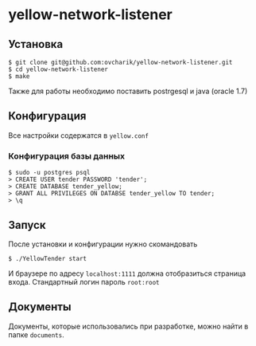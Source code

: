 yellow-network-listener
=======================

## Установка

    $ git clone git@github.com:ovcharik/yellow-network-listener.git
    $ cd yellow-network-listener
    $ make

Также для работы необходимо поставить postrgesql и java (oracle 1.7)


## Конфигурация

Все настройки содержатся в `yellow.conf`

### Конфигурация базы данных

    $ sudo -u postgres psql
    > CREATE USER tender PASSWORD 'tender';
    > CREATE DATABASE tender_yellow;
    > GRANT ALL PRIVILEGES ON DATABSE tender_yellow TO tender;
    > \q


## Запуск

После установки и конфигурации нужно скомандовать

    $ ./YellowTender start

И браузере по адресу `localhost:1111` должна отобразиться страница входа. Стандартный логин пароль `root:root`

## Документы

Документы, которые использовались при разработке, можно найти в папке `documents`.
